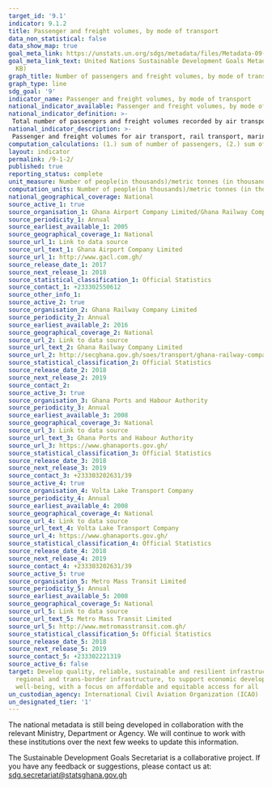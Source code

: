 ```yaml
---
target_id: '9.1'
indicator: 9.1.2
title: Passenger and freight volumes, by mode of transport
data_non_statistical: false
data_show_map: true
goal_meta_link: https://unstats.un.org/sdgs/metadata/files/Metadata-09-01-02.pdf
goal_meta_link_text: United Nations Sustainable Development Goals Metadata (PDF 375
  KB)
graph_title: Number of passengers and freight volumes, by mode of transport
graph_type: line
sdg_goal: '9'
indicator_name: Passenger and freight volumes, by mode of transport
national_indicator_available: Passenger and freight volumes, by mode of transport
national_indicator_definition: >- 
 Total number of passengers and freight volumes recorded by air transport, rail transport, marine water transport, inland water transport and  urban transport services in a particular year  
national_indicator_description: >- 
 Passenger and freight volumes for air transport, rail transport, marine water transport, inland water transport and urban transport
computation_calculations: (1.) sum of number of passengers, (2.) sum of freight volume  
layout: indicator
permalink: /9-1-2/
published: true
reporting_status: complete
unit_measure: Number of people(in thousands)/metric tonnes (in thousands)
computation_units: Number of people(in thousands)/metric tonnes (in thousands)
national_geographical_coverage: National
source_active_1: true
source_organisation_1: Ghana Airport Company Limited/Ghana Railway Company Limited/Ghana Ports and Habour Authority/Volta Lake Transport Company/Metro Mass Transit Limited
source_periodicity_1: Annual 
source_earliest_available_1: 2005
source_geographical_coverage_1: National
source_url_1: Link to data source
source_url_text_1: Ghana Airport Company Limited
source_url_1: http://www.gacl.com.gh/
source_release_date_1: 2017
source_next_release_1: 2018
source_statistical_classification_1: Official Statistics
source_contact_1: +233302550612
source_other_info_1:
source_active_2: true
source_organisation_2: Ghana Railway Company Limited
source_periodicity_2: Annual 
source_earliest_available_2: 2016
source_geographical_coverage_2: National
source_url_2: Link to data source
source_url_text_2: Ghana Railway Company Limited
source_url_2: http://secghana.gov.gh/soes/transport/ghana-railway-company-limited-grc/
source_statistical_classification_2: Official Statistics
source_release_date_2: 2018
source_next_release_2: 2019
source_contact_2: 
source_active_3: true
source_organisation_3: Ghana Ports and Habour Authority
source_periodicity_3: Annual 
source_earliest_available_3: 2008
source_geographical_coverage_3: National
source_url_3: Link to data source
source_url_text_3: Ghana Ports and Habour Authority
source_url_3: https://www.ghanaports.gov.gh/
source_statistical_classification_3: Official Statistics
source_release_date_3: 2018
source_next_release_3: 2019
source_contact_3: +233303202631/39
source_active_4: true
source_organisation_4: Volta Lake Transport Company
source_periodicity_4: Annual 
source_earliest_available_4: 2008
source_geographical_coverage_4: National
source_url_4: Link to data source
source_url_text_4: Volta Lake Transport Company
source_url_4: https://www.ghanaports.gov.gh/
source_statistical_classification_4: Official Statistics
source_release_date_4: 2018
source_next_release_4: 2019
source_contact_4: +233303202631/39
source_active_5: true
source_organisation_5: Metro Mass Transit Limited
source_periodicity_5: Annual 
source_earliest_available_5: 2008
source_geographical_coverage_5: National
source_url_5: Link to data source
source_url_text_5: Metro Mass Transit Limited
source_url_5: http://www.metromasstransit.com.gh/
source_statistical_classification_5: Official Statistics
source_release_date_5: 2018
source_next_release_5: 2019
source_contact_5: +233302221319
source_active_6: false
target: Develop quality, reliable, sustainable and resilient infrastructure, including
  regional and trans-border infrastructure, to support economic development and human
  well-being, with a focus on affordable and equitable access for all
un_custodian_agency: International Civil Aviation Organization (ICAO)
un_designated_tier: '1'
---
```

The national metadata is still being developed in collaboration with the relevant Ministry, Department or Agency.  We will continue to work with these institutions over the next few weeks to update this information.

The Sustainable Development Goals Secretariat is a collaborative project. If you have any feedback or suggestions, please contact us at: sdg.secretariat@statsghana.gov.gh
